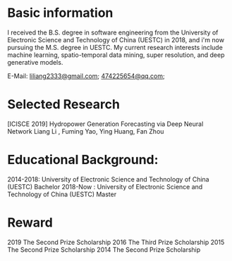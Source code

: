 # Basic information
I received the B.S. degree in software engineering from the University of Electronic Science and Technology of China (UESTC) in 2018, and i'm now pursuing the M.S. degree in UESTC. My current research interests include machine learning, spatio-temporal data mining, super resolution, and deep generative models.

E-Mail: liliang2333@gmail.com; 
        474225654@qq.com;
# Selected Research
[ICISCE 2019] Hydropower Generation Forecasting via Deep Neural Network
Liang Li , Fuming Yao, Ying Huang, Fan Zhou

# Educational Background:
2014-2018: University of Electronic Science and Technology of China (UESTC)  Bachelor
2018-Now : University of Electronic Science and Technology of China (UESTC)  Master
        
# Reward
2019 The Second Prize Scholarship
2016 The Third Prize Scholarship
2015 The Second Prize Scholarship
2014 The Second Prize Scholarship
